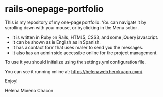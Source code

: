 rails-onepage-portfolio
=======================

This is my repository of my one-page portfolio. You can navigate it by scrolling down with your mouse, or by clicking in the Menu sction.

- It is written in Ruby on Rails, HTML5, CSS3, and some jQuery javascript. 
- It can be shown as in English as in Spanish.
- It has a contact form that uses mailer to send you the messages.
- It also has an admin side accessible online for the project management.

To use it you should initialize using the settings.yml configuration file.


You can see it running online at: https://helenaweb.herokuapp.com/

Enjoy!

Helena Moreno Chacon
